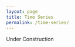 ```yaml
---
layout: page
title: Time Series 
permalink: /time-series/
---
```


Under Construction


[jekyll-organization]: https://github.com/jekyll
